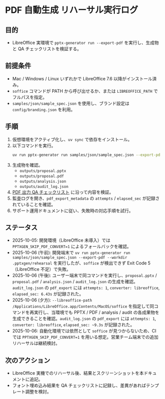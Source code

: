 # PDF 自動生成 リハーサル実行ログ

## 目的
- LibreOffice 実環境で `pptx-generator run --export-pdf` を実行し、生成物と QA チェックリストを検証する。

## 前提条件
- Mac / Windows / Linux いずれかで LibreOffice 7.6 以降がインストール済み。
- `soffice` コマンドが PATH から呼び出せるか、または `LIBREOFFICE_PATH` でフルパスを指定。
- `samples/json/sample_spec.json` を使用し、ブランド設定は `config/branding.json` を利用。

## 手順
1. 仮想環境をアクティブ化し、`uv sync` で依存をインストール。
2. 以下コマンドを実行。
   ```bash
   uv run pptx-generator run samples/json/sample_spec.json --export-pdf --workdir .pptxgen rehearsal
   ```
3. 生成物を確認。
   - `outputs/proposal.pptx`
   - `outputs/proposal.pdf`
   - `outputs/analysis.json`
   - `outputs/audit_log.json`
4. [PDF 出力 QA チェックリスト](pdf-export-checklist.md) に沿って内容を検証。
5. 監査ログを開き、`pdf_export_metadata` の `attempts` / `elapsed_sec` が記録されていることを確認。
6. サポート運用ドキュメントに従い、失敗時の対応手順を試行。

## ステータス
- 2025-10-05: 開発環境（LibreOffice 未導入）では `PPTXGEN_SKIP_PDF_CONVERT=1` によるフォールバックを確認。
- 2025-10-06 (午前): 開発端末で `uv run pptx-generator run samples/json/sample_spec.json --export-pdf --workdir .pptxgen/rehearsal` を実行したが、`soffice` が検出できず Exit Code 5（LibreOffice 不足）で失敗。
- 2025-10-06 (午後): ユーザー端末で同コマンドを実行し、`proposal.pptx` / `proposal.pdf` / `analysis.json` / `audit_log.json` の生成を確認。`audit_log.json` の `pdf_export` には `attempts: 1`, `converter: libreoffice`, `elapsed_sec: 6.43s` が記録された。
- 2025-10-06 (夕方): `--libreoffice-path /Applications/LibreOffice.app/Contents/MacOS/soffice` を指定して同コマンドを再実行し、当環境でも PPTX / PDF / analysis / audit の各成果物を生成できることを確認。`audit_log.json` の `pdf_export` には `attempts: 1`, `converter: libreoffice`, `elapsed_sec: ~9.3s` が記録された。
- 2025-10-06: 自動化環境では依然として `soffice` が見つからないため、CI では `PPTXGEN_SKIP_PDF_CONVERT=1` を用いる想定。営業チーム端末での追加リハーサルは継続検討。

## 次のアクション
- LibreOffice 実機でのリハーサル後、結果とスクリーンショットを本ドキュメントに追記。
- フォント埋め込み結果を QA チェックリストに記録し、差異があればテンプレート調整を検討。
